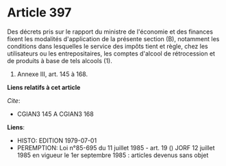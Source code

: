 # Article 397

Des décrets pris sur le rapport du ministre de l'économie et des finances fixent les modalités d'application de la présente
section (B),  notamment les conditions dans lesquelles le service des impôts tient et règle, chez les utilisateurs ou les
entrepositaires, les comptes d'alcool de rétrocession et de produits à base de tels alcools (1).

1) Annexe III, art. 145 à 168.

**Liens relatifs à cet article**

_Cite_:

  - CGIAN3 145 A CGIAN3 168

**Liens**:

  - HISTO: EDITION 1979-07-01
  - PEREMPTION: Loi n°85-695 du 11 juillet 1985 - art. 19 () JORF 12 juillet 1985 en vigueur le 1er septembre 1985 : articles devenus sans objet
